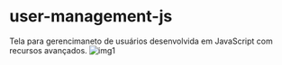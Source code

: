 # user-management-js
Tela para gerencimaneto de usuários desenvolvida em JavaScript com recursos avançados.
![img1](https://user-images.githubusercontent.com/14636384/138757615-ad3f1f03-9a16-4ee3-a147-2302977fd241.PNG)

